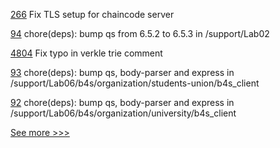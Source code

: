 
[266](https://github.com/hyperledger/fabric-chaincode-java/pull/266) Fix TLS setup for chaincode server

[94](https://github.com/hyperledger-labs/university-course/pull/94) chore(deps): bump qs from 6.5.2 to 6.5.3 in /support/Lab02

[4804](https://github.com/hyperledger/besu/pull/4804) Fix typo in verkle trie comment

[93](https://github.com/hyperledger-labs/university-course/pull/93) chore(deps): bump qs, body-parser and express in /support/Lab06/b4s/organization/students-union/b4s_client

[92](https://github.com/hyperledger-labs/university-course/pull/92) chore(deps): bump qs, body-parser and express in /support/Lab06/b4s/organization/university/b4s_client


[See more >>>](https://start-here.hyperledger.org/pull-requests)
